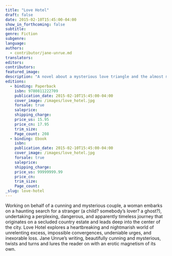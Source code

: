 ```yaml
---
title: "Love Hotel"
draft: false
date: 2015-02-10T15:45:00-04:00
show_in_forthcoming: false
subtitle:
genre: Fiction
subgenre:
language:
authors:
  - contributor/jane-unrue.md
translators:
editors:
contributors:
featured_image:
description: "A novel about a mysterious love triangle and the almost mythological power of eros—and its potentially lethal danger. "
editions:
  - binding: Paperback
    isbn: 9780811222709
    publication_date: 2015-02-10T15:45:00-04:00
    cover_image: /images/love_hotel.jpg
    forsale: true
    saleprice:
    shipping_charge:
    price_us: 15.95
    price_cn: 17.95
    trim_size:
    Page_count: 208
  - binding: Ebook
    isbn:
    publication_date: 2015-02-10T15:45:00-04:00
    cover_image: /images/love_hotel.jpg
    forsale: true
    saleprice:
    shipping_charge:
    price_us: 99999999.99
    price_cn:
    trim_size:
    Page_count:
_slug: love-hotel
---
```


Working on behalf of a cunning and mysterious couple, a woman embarks on a haunting search for a stranger (a child? somebody’s lover? a ghost?), undertaking a perplexing, dangerous, and apparently timeless journey that originates on a secluded country estate and leads deep into the center of the city. Love Hotel explores a heartbreaking and nightmarish world of unrelenting excess, impossible convergences, undeniable urges, and inexorable loss. Jane Unrue’s writing, beautifully cunning and mysterious, twists and turns and lures the reader on with an erotic magnetism of its own. 

